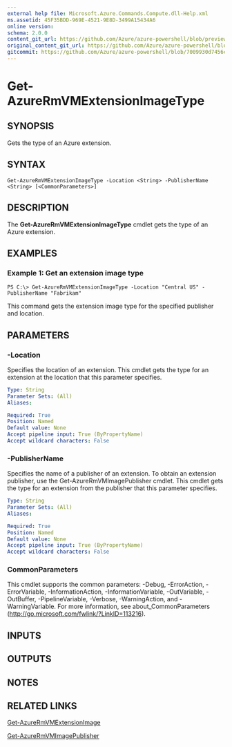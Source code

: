 ```yaml
---
external help file: Microsoft.Azure.Commands.Compute.dll-Help.xml
ms.assetid: 45F35BDD-969E-4521-9E8D-3499A15434A6
online version:
schema: 2.0.0
content_git_url: https://github.com/Azure/azure-powershell/blob/preview/src/ResourceManager/Compute/Commands.Compute/help/Get-AzureRmVMExtensionImageType.md
original_content_git_url: https://github.com/Azure/azure-powershell/blob/preview/src/ResourceManager/Compute/Commands.Compute/help/Get-AzureRmVMExtensionImageType.md
gitcommit: https://github.com/Azure/azure-powershell/blob/7009930d7456c353a2b6cbeee31d583bde28592c
---
```


# Get-AzureRmVMExtensionImageType

## SYNOPSIS
Gets the type of an Azure extension.

## SYNTAX

```
Get-AzureRmVMExtensionImageType -Location <String> -PublisherName <String> [<CommonParameters>]
```

## DESCRIPTION
The **Get-AzureRmVMExtensionImageType** cmdlet gets the type of an Azure extension.

## EXAMPLES

### Example 1: Get an extension image type
```
PS C:\> Get-AzureRmVMExtensionImageType -Location "Central US" -PublisherName "Fabrikam"
```

This command gets the extension image type for the specified publisher and location.

## PARAMETERS

### -Location
Specifies the location of an extension.
This cmdlet gets the type for an extension at the location that this parameter specifies.

```yaml
Type: String
Parameter Sets: (All)
Aliases: 

Required: True
Position: Named
Default value: None
Accept pipeline input: True (ByPropertyName)
Accept wildcard characters: False
```

### -PublisherName
Specifies the name of a publisher of an extension.
To obtain an extension publisher, use the Get-AzureRmVMImagePublisher cmdlet.
This cmdlet gets the type for an extension from the publisher that this parameter specifies.

```yaml
Type: String
Parameter Sets: (All)
Aliases: 

Required: True
Position: Named
Default value: None
Accept pipeline input: True (ByPropertyName)
Accept wildcard characters: False
```

### CommonParameters
This cmdlet supports the common parameters: -Debug, -ErrorAction, -ErrorVariable, -InformationAction, -InformationVariable, -OutVariable, -OutBuffer, -PipelineVariable, -Verbose, -WarningAction, and -WarningVariable. For more information, see about_CommonParameters (http://go.microsoft.com/fwlink/?LinkID=113216).

## INPUTS

## OUTPUTS

## NOTES

## RELATED LINKS

[Get-AzureRmVMExtensionImage](./Get-AzureRmVMExtensionImage.md)

[Get-AzureRmVMImagePublisher](./Get-AzureRmVMImagePublisher.md)


